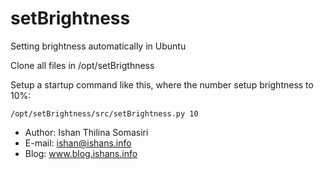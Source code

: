 setBrightness
=============

Setting brightness automatically in Ubuntu

Clone all files in /opt/setBrigthness

Setup a startup command like this, where the number setup brightness to 10%: 

    /opt/setBrightness/src/setBrightness.py 10

- Author: Ishan Thilina Somasiri
- E-mail: ishan@ishans.info
- Blog: www.blog.ishans.info
